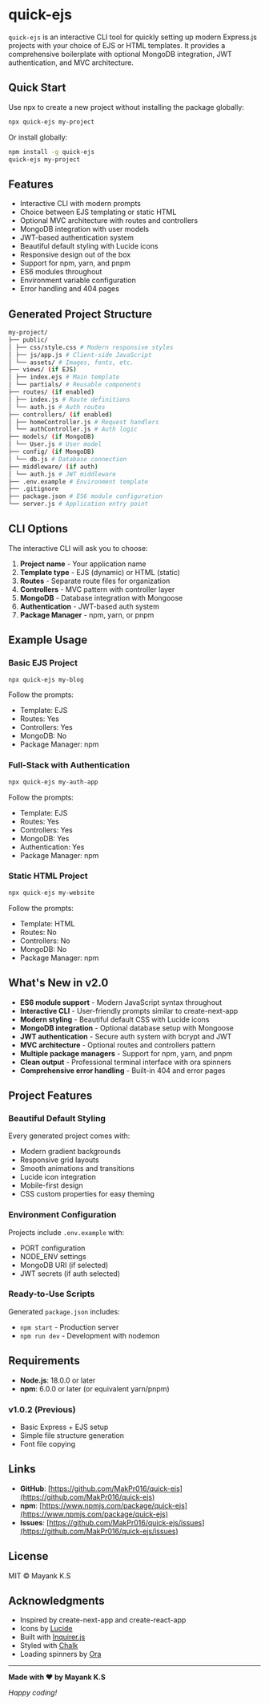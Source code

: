 # quick-ejs

`quick-ejs` is an interactive CLI tool for quickly setting up modern Express.js projects with your choice of EJS or HTML templates. It provides a comprehensive boilerplate with optional MongoDB integration, JWT authentication, and MVC architecture.

## Quick Start

Use npx to create a new project without installing the package globally:

```sh
npx quick-ejs my-project
```

Or install globally:

```sh
npm install -g quick-ejs
quick-ejs my-project
```

## Features

- Interactive CLI with modern prompts
- Choice between EJS templating or static HTML
- Optional MVC architecture with routes and controllers
- MongoDB integration with user models
- JWT-based authentication system
- Beautiful default styling with Lucide icons
- Responsive design out of the box
- Support for npm, yarn, and pnpm
- ES6 modules throughout
- Environment variable configuration
- Error handling and 404 pages

## Generated Project Structure

```sh
my-project/
├── public/
│ ├── css/style.css # Modern responsive styles
│ ├── js/app.js # Client-side JavaScript
│ └── assets/ # Images, fonts, etc.
├── views/ (if EJS)
│ ├── index.ejs # Main template
│ └── partials/ # Reusable components
├── routes/ (if enabled)
│ ├── index.js # Route definitions
│ └── auth.js # Auth routes
├── controllers/ (if enabled)
│ ├── homeController.js # Request handlers
│ └── authController.js # Auth logic
├── models/ (if MongoDB)
│ └── User.js # User model
├── config/ (if MongoDB)
│ └── db.js # Database connection
├── middleware/ (if auth)
│ └── auth.js # JWT middleware
├── .env.example # Environment template
├── .gitignore
├── package.json # ES6 module configuration
└── server.js # Application entry point
```

## CLI Options

The interactive CLI will ask you to choose:

1. **Project name** - Your application name
2. **Template type** - EJS (dynamic) or HTML (static)
3. **Routes** - Separate route files for organization
4. **Controllers** - MVC pattern with controller layer
5. **MongoDB** - Database integration with Mongoose
6. **Authentication** - JWT-based auth system
7. **Package Manager** - npm, yarn, or pnpm

## Example Usage

### Basic EJS Project

```sh
npx quick-ejs my-blog
```

Follow the prompts:

- Template: EJS
- Routes: Yes
- Controllers: Yes
- MongoDB: No
- Package Manager: npm

### Full-Stack with Authentication

```sh
npx quick-ejs my-auth-app
```

Follow the prompts:

- Template: EJS
- Routes: Yes
- Controllers: Yes
- MongoDB: Yes
- Authentication: Yes
- Package Manager: npm

### Static HTML Project

```sh
npx quick-ejs my-website
```

Follow the prompts:

- Template: HTML
- Routes: No
- Controllers: No
- MongoDB: No
- Package Manager: npm

## What's New in v2.0

- **ES6 module support** - Modern JavaScript syntax throughout
- **Interactive CLI** - User-friendly prompts similar to create-next-app
- **Modern styling** - Beautiful default CSS with Lucide icons
- **MongoDB integration** - Optional database setup with Mongoose
- **JWT authentication** - Secure auth system with bcrypt and JWT
- **MVC architecture** - Optional routes and controllers pattern
- **Multiple package managers** - Support for npm, yarn, and pnpm
- **Clean output** - Professional terminal interface with ora spinners
- **Comprehensive error handling** - Built-in 404 and error pages

## Project Features

### Beautiful Default Styling

Every generated project comes with:

- Modern gradient backgrounds
- Responsive grid layouts
- Smooth animations and transitions
- Lucide icon integration
- Mobile-first design
- CSS custom properties for easy theming

### Environment Configuration

Projects include `.env.example` with:

- PORT configuration
- NODE_ENV settings
- MongoDB URI (if selected)
- JWT secrets (if auth selected)

### Ready-to-Use Scripts

Generated `package.json` includes:

- `npm start` - Production server
- `npm run dev` - Development with nodemon

## Requirements

- **Node.js**: 18.0.0 or later
- **npm**: 6.0.0 or later (or equivalent yarn/pnpm)

### v1.0.2 (Previous)

- Basic Express + EJS setup
- Simple file structure generation
- Font file copying

## Links

- **GitHub**: [https://github.com/MakPr016/quick-ejs](https://github.com/MakPr016/quick-ejs)
- **npm**: [https://www.npmjs.com/package/quick-ejs](https://www.npmjs.com/package/quick-ejs)
- **Issues**: [https://github.com/MakPr016/quick-ejs/issues](https://github.com/MakPr016/quick-ejs/issues)

## License

MIT © Mayank K.S

## Acknowledgments

- Inspired by create-next-app and create-react-app
- Icons by [Lucide](https://lucide.dev/)
- Built with [Inquirer.js](https://github.com/SBoudrias/Inquirer.js)
- Styled with [Chalk](https://github.com/chalk/chalk)
- Loading spinners by [Ora](https://github.com/sindresorhus/ora)

---

**Made with ❤️ by Mayank K.S**

*Happy coding!*
